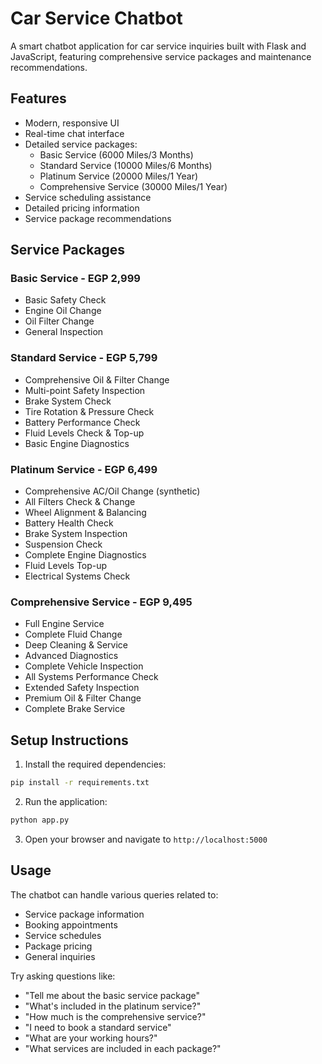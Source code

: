 # Car Service Chatbot

A smart chatbot application for car service inquiries built with Flask and JavaScript, featuring comprehensive service packages and maintenance recommendations.

## Features

- Modern, responsive UI
- Real-time chat interface
- Detailed service packages:
  - Basic Service (6000 Miles/3 Months)
  - Standard Service (10000 Miles/6 Months)
  - Platinum Service (20000 Miles/1 Year)
  - Comprehensive Service (30000 Miles/1 Year)
- Service scheduling assistance
- Detailed pricing information
- Service package recommendations

## Service Packages

### Basic Service - EGP 2,999
- Basic Safety Check
- Engine Oil Change
- Oil Filter Change
- General Inspection

### Standard Service - EGP 5,799
- Comprehensive Oil & Filter Change
- Multi-point Safety Inspection
- Brake System Check
- Tire Rotation & Pressure Check
- Battery Performance Check
- Fluid Levels Check & Top-up
- Basic Engine Diagnostics

### Platinum Service - EGP 6,499
- Comprehensive AC/Oil Change (synthetic)
- All Filters Check & Change
- Wheel Alignment & Balancing
- Battery Health Check
- Brake System Inspection
- Suspension Check
- Complete Engine Diagnostics
- Fluid Levels Top-up
- Electrical Systems Check

### Comprehensive Service - EGP 9,495
- Full Engine Service
- Complete Fluid Change
- Deep Cleaning & Service
- Advanced Diagnostics
- Complete Vehicle Inspection
- All Systems Performance Check
- Extended Safety Inspection
- Premium Oil & Filter Change
- Complete Brake Service

## Setup Instructions

1. Install the required dependencies:
```bash
pip install -r requirements.txt
```

2. Run the application:
```bash
python app.py
```

3. Open your browser and navigate to `http://localhost:5000`

## Usage

The chatbot can handle various queries related to:
- Service package information
- Booking appointments
- Service schedules
- Package pricing
- General inquiries

Try asking questions like:
- "Tell me about the basic service package"
- "What's included in the platinum service?"
- "How much is the comprehensive service?"
- "I need to book a standard service"
- "What are your working hours?"
- "What services are included in each package?"
